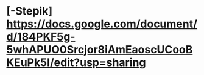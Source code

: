 # [-Stepik] https://docs.google.com/document/d/184PKF5g-5whAPUO0Srcjor8iAmEaoscUCooBKEuPk5I/edit?usp=sharing
